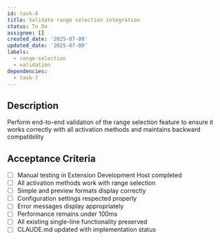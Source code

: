 ```yaml
---
id: task-8
title: Validate range selection integration
status: To Do
assignee: []
created_date: '2025-07-09'
updated_date: '2025-07-09'
labels:
  - range-selection
  - validation
dependencies:
  - task-7
---
```


## Description

Perform end-to-end validation of the range selection feature to ensure it works correctly with all activation methods and maintains backward compatibility

## Acceptance Criteria

- [ ] Manual testing in Extension Development Host completed
- [ ] All activation methods work with range selection
- [ ] Simple and preview formats display correctly
- [ ] Configuration settings respected properly
- [ ] Error messages display appropriately
- [ ] Performance remains under 100ms
- [ ] All existing single-line functionality preserved
- [ ] CLAUDE.md updated with implementation status
